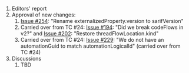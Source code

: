 1. Editors' report
1. Approval of new changes:
    1. [Issue #254](https://github.com/oasis-tcs/sarif-spec/issues/254): "Rename externalizedProperty.version to sarifVersion"
    1. Carried over from TC #24: [Issue #194](https://github.com/oasis-tcs/sarif-spec/issues/194): "Did we break codeFlows in v2?" and [Issue #202](https://github.com/oasis-tcs/sarif-spec/issues/202): "Restore threadFlowLocation.kind"
    1. Carried over from TC #24: [Issue #229](https://github.com/oasis-tcs/sarif-spec/issues/229): "We do not have an automationGuid to match automationLogicalId" (carried over from TC #24)
1. Discussions
    1. TBD
